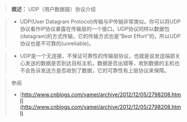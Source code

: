 > **概述：** UDP（用户数据报）协议介绍

> - UDP(User Datagram Protocol)传输与IP传输非常类似。你可以将UDP协议看作IP协议暴露在传输层的一个接口。UDP协议同样以数据包(datagram)的方式传输，它的传输方式也是“Best Effort”的，所以UDP协议也是不可靠的(unreliable)。

> - UDP是一个无连接，不保证可靠性的传输层协议，也就是说发送端部关心发送的数据是否到达目标主机，数据是否出错等，收到数据的主机也不会告诉发送方是否收到了数据，它的可靠性有上层协议来保障。

> 参阅
> - [http://www.cnblogs.com/vamei/archive/2012/12/05/2798208.html](http://www.cnblogs.com/vamei/archive/2012/12/05/2798208.html)



